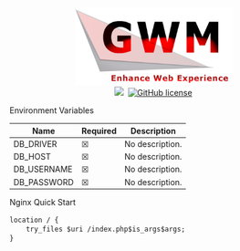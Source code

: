 <p align="center">
  <img width="277" height="136" src="https://raw.githubusercontent.com/Geedium/GWM/master/.github/96d6f2e7e1f705ab5e59c84a6dc009b2.png"><br/>
    <a href="https://www.php.net/"><img src="https://img.shields.io/badge/language-php-%23787cb5"/></a>&nbsp;
    <a href="https://github.com/Geedium/GWM/blob/master/LICENSE.md"><img alt="GitHub license" src="https://img.shields.io/github/license/Geedium/GWM"></a>
</p>

Environment Variables

Name 		| Required | Description
----------	| -------- | ----------- 
DB_DRIVER | ☒ | No description.
DB_HOST | ☒  | No description.
DB_USERNAME | ☒ | No description.
DB_PASSWORD | ☒ | No description.

Nginx Quick Start
```properties
location / {
    try_files $uri /index.php$is_args$args;
}
```
